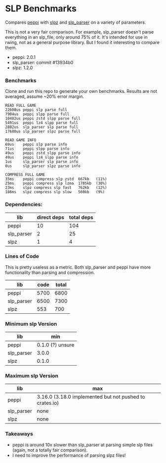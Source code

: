# SLP Benchmarks

Compares
[peppi](https://github.com/hohav/peppi)
with
[slpz](https://github.com/AlexanderHarrison/slpz)
and
[slp_parser](https://github.com/AlexanderHarrison/slp_parser)
on a variety of parameters.

This is not a very fair comparison.
For example, slp_parser doesn't parse everything in an slp_file, only around 75% of it.
It's intended for use in rwing, not as a general purpose library.
But I found it interesting to compare them.

- peppi: 2.0.1
- slp_parser: commit #13934b0
- slpz: 1.2.0

### Benchmarks
Clone and run this repo to generate your own benchmarks.
Results are not averaged, assume ~20% error margin.

```
READ FULL GAME
22608us peppi slp parse full
7904us  peppi slpp parse full
10482us peppi zstd slpp parse full
5491us  peppi lz4 slpp parse full
2892us  slp_parser slp parse full
17680us slp_parser slpz parse full

READ GAME INFO
69us    peppi slp parse info
71us    peppi slpp parse info
49us    peppi zstd_slpp parse info
49us    peppi lz4_slpp parse info
1us     slp_parser slp parse info
0us     slp_parser slpz parse info

COMPRESS FULL GAME
35ms    peppi compress slp zstd  667kb   (11%)
25ms    peppi compress slp lzma  1785kb  (30%)
23ms    slpz compress slp fast   762kb   (12%)
186ms   slpz compress slp slow   569kb   (9%)
```

### Dependencies:
| lib | direct deps | total deps |
| ----- | ----- | ----- |
| peppi       | 10 | 104 |
| slp_parser  | 2  | 25  |
| slpz        | 1  | 4   |

### Lines of Code
This is pretty useless as a metric.
Both slp_parser and peppi have more functionality than parsing and compression.

| lib | code | total |
| ----- | ----- | ----- |
| peppi       | 5700 | 6800 |
| slp_parser  | 6500 | 7300 |
| slpz        | 553  | 700  |

### Minimum slp Version
| lib | min |
| ----- | ----- |
| peppi       | 0.1.0 (?) unsure |
| slp_parser  | 3.0.0 |
| slpz        | 0.1.0 |

### Maximum slp Version
| lib | max |
| ----- | ----- |
| peppi       | 3.16.0 (3.18.0 implemented but not pushed to crates.io) |
| slp_parser  | none |
| slpz        | none |

### Takeaways
- peppi is around 10x slower than slp_parser at parsing simple slp files (again, not a totally fair comparison).
- I need to improve the performance of parsing slpz files!


